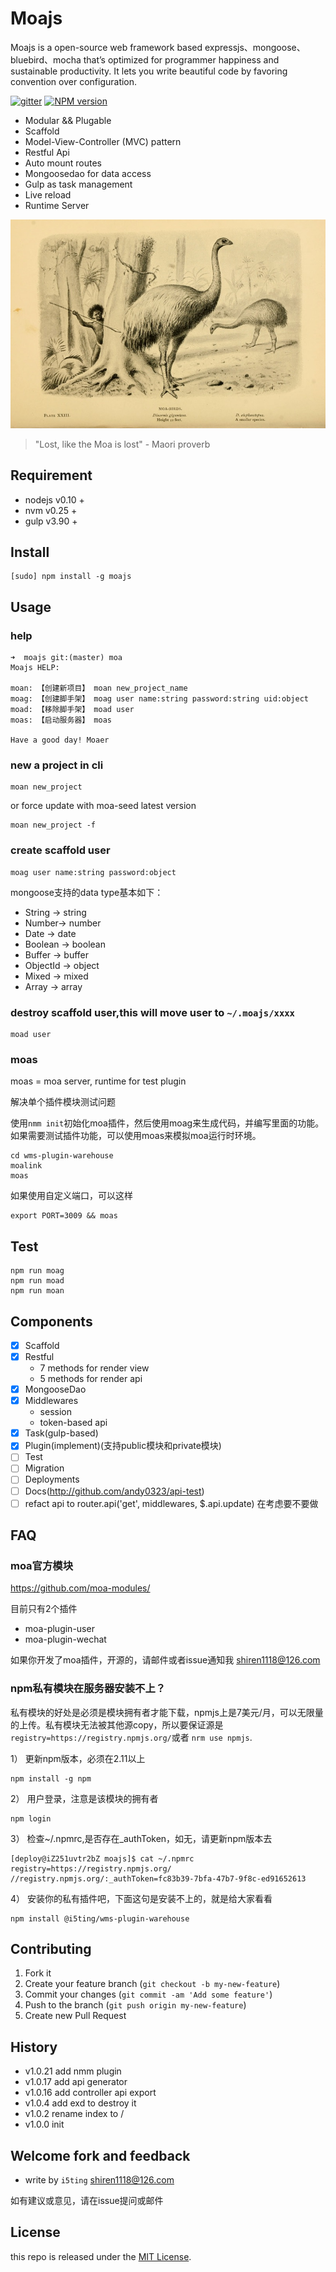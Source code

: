 # Moajs

Moajs is a open-source web framework based expressjs、mongoose、bluebird、mocha that’s optimized
for programmer happiness and sustainable productivity. It lets you
write beautiful code by favoring convention over configuration.

[![gitter][gitter-image]][gitter-url]
[![NPM version][npm-image]][npm-url]

* Modular && Plugable
* Scaffold
* Model-View-Controller (MVC) pattern
* Restful Api
* Auto mount routes
* Mongoosedao for data access
* Gulp as task management
* Live reload
* Runtime Server 


![](doc/moa.jpg)

> "Lost, like the Moa is lost" - Maori proverb

## Requirement 

- nodejs v0.10 + 
- nvm    v0.25 +
- gulp   v3.90 +

## Install

    [sudo] npm install -g moajs
    
## Usage

### help

    ➜  moajs git:(master) moa
    Moajs HELP:

    moan: 【创建新项目】 moan new_project_name
    moag: 【创建脚手架】 moag user name:string password:string uid:object
    moad: 【移除脚手架】 moad user
    moas: 【启动服务器】 moas

    Have a good day! Moaer

### new a project in cli

    moan new_project
    
or force update with moa-seed latest version

    moan new_project -f
    
### create scaffold user

    moag user name:string password:object
    
    
mongoose支持的data type基本如下：

- String -> string
- Number-> number
- Date -> date
- Boolean -> boolean
- Buffer -> buffer
- ObjectId -> object
- Mixed  -> mixed
- Array -> array

### destroy scaffold user,this will move user to `~/.moajs/xxxx`

    moad user

### moas

moas = moa server, runtime for test plugin

解决单个插件模块测试问题

使用`nmm init`初始化moa插件，然后使用moag来生成代码，并编写里面的功能。如果需要测试插件功能，可以使用moas来模拟moa运行时环境。


```
cd wms-plugin-warehouse
moalink
moas
```

如果使用自定义端口，可以这样

```
export PORT=3009 && moas
```

## Test

    npm run moag
    npm run moad
    npm run moan
    
## Components

- [x] Scaffold
- [x] Restful
  - 7 methods for render view
  - 5 methods for render api
- [x] MongooseDao
- [x] Middlewares
  - session
  - token-based api
- [x] Task(gulp-based)
- [x] Plugin(implement)(支持public模块和private模块)
- [ ] Test
- [ ] Migration
- [ ] Deployments
- [ ] Docs(http://github.com/andy0323/api-test)
- [ ] refact api to router.api('get', middlewares, $.api.update) 在考虑要不要做

## FAQ

### moa官方模块

https://github.com/moa-modules/

目前只有2个插件

- moa-plugin-user
- moa-plugin-wechat

如果你开发了moa插件，开源的，请邮件或者issue通知我 shiren1118@126.com

### npm私有模块在服务器安装不上？

私有模块的好处是必须是模块拥有者才能下载，npmjs上是7美元/月，可以无限量的上传。私有模块无法被其他源copy，所以要保证源是`registry=https://registry.npmjs.org/`或者
`nrm use npmjs`.

1） 更新npm版本，必须在2.11以上

    npm install -g npm
 
2） 用户登录，注意是该模块的拥有者

    npm login
    
3） 检查~/.npmrc,是否存在_authToken，如无，请更新npm版本去

```
[deploy@iZ251uvtr2bZ moajs]$ cat ~/.npmrc 
registry=https://registry.npmjs.org/
//registry.npmjs.org/:_authToken=fc83b39-7bfa-47b7-9f8c-ed91652613
```

4） 安装你的私有插件吧，下面这句是安装不上的，就是给大家看看

    npm install @i5ting/wms-plugin-warehouse
    

## Contributing

1. Fork it
2. Create your feature branch (`git checkout -b my-new-feature`)
3. Commit your changes (`git commit -am 'Add some feature'`)
4. Push to the branch (`git push origin my-new-feature`)
5. Create new Pull Request

## History

- v1.0.21 add nmm plugin
- v1.0.17 add api generator
- v1.0.16 add controller api export
- v1.0.4 add exd to destroy it
- v1.0.2 rename index to /
- v1.0.0 init


## Welcome fork and feedback

- write by `i5ting` shiren1118@126.com

如有建议或意见，请在issue提问或邮件

## License

this repo is released under the [MIT
License](http://www.opensource.org/licenses/MIT).


[npm-image]: https://img.shields.io/npm/v/moajs.svg?style=flat-square
[npm-url]: https://npmjs.org/package/moajs
[gitter-image]: https://badges.gitter.im/Join%20Chat.svg
[gitter-url]: https://gitter.im/i5ting/moajs?utm_source=badge&utm_medium=badge&utm_campaign=pr-badge&utm_content=badge